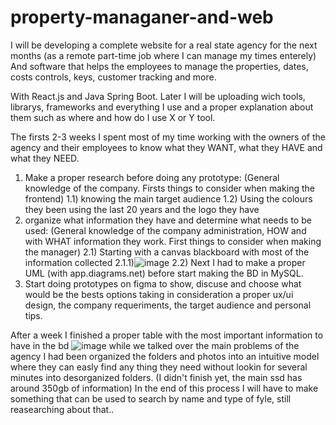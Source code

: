 # property-managaner-and-web
I will be developing a complete website for a real state agency for the next months (as a remote part-time job where I can manage my times enterely)
And  software that helps the employees to manage the properties, dates, costs controls, keys, customer tracking and more.

With React.js and Java Spring Boot. Later I will be uploading wich tools, librarys, frameworks and everything I use and a proper explanation about them such as where and how do I use X or Y tool.

The firsts 2-3 weeks I spent most of my time working with the owners of the agency and their employees to know what they WANT, what they HAVE and what they NEED.

1) Make a proper research before doing any prototype: (General knowledge of the company. Firsts things to consider when making the frontend)
    1.1) knowing the main target audience
    1.2) Using the colours they been using the last 20 years and the logo they have
2) organize what information they have and determine what needs to be used: (General knowledge of the company administration, HOW and with WHAT information they work. First things to consider when making the manager)
    2.1) Starting with a canvas blackboard with most of the information collected
    2.1.1)![image](https://github.com/Test576M/property-managaner-and-web/assets/93354994/9f44c010-e32b-457b-bc16-bb3b4accf8ff)
    2.2) Next I had to make a proper UML (with app.diagrams.net) before start making the BD in MySQL.
3) Start doing prototypes on figma to show, discuse and choose what would be the bests options taking in consideration a proper ux/ui design, the company requeriments, the target audience and personal tips.

After a week I finished a proper table with the most important information to have in the bd 
![image](https://github.com/Test576M/property-managaner-and-web/assets/93354994/5e50633e-3c0f-4743-92d2-390b880e60f1)
while we talked over the main problems of the agency I had been organized the folders and photos into an intuitive model where they can easly find any thing they need without lookin for several minutes into desorganized folders. (I didn't finish yet, the main ssd has around 350gb of information) In the end of this process I will have to make something that can be used to search by name and type of fyle, still reasearching about that.. 
